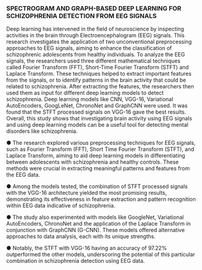 ### SPECTROGRAM AND GRAPH-BASED DEEP LEARNING FOR SCHIZOPHRENIA DETECTION FROM EEG SIGNALS

Deep learning has intervened in the field of neuroscience by inspecting activities in the brain through Electroencephalogram (EEG) signals. This research investigates the application of two unconventional preprocessing approaches to EEG signals, aiming to enhance the classification of schizophrenic adolescents from healthy individuals. To analyze the EEG signals, the researchers used three different mathematical techniques called Fourier Transform (FFT), Short-Time Fourier Transform (STFT) and Laplace Transform. These techniques helped to extract important features from the signals, or to identify patterns in the brain activity that could be related to schizophrenia. After extracting the features, the researchers then used them as input for different deep learning models to detect schizophrenia. Deep learning models like CNN, VGG-16, Variational AutoEncoders, GoogLeNet, ChronoNet and GraphCNN were used. It was found that the STFT processed signals on VGG-16 gave the best results. Overall, this study shows that investigating brain activity using EEG signals and using deep learning models can be a useful tool for detecting mental disorders like schizophrenia.


● The research explored various preprocessing techniques for EEG signals, such as Fourier Transform (FFT), Short Time Fourier Transform (STFT), and Laplace Transform, aiming to aid deep learning models in differentiating between adolescents with schizophrenia and healthy controls. These methods were crucial in extracting meaningful patterns and features from the EEG data.

● Among the models tested, the combination of STFT processed signals with the VGG-16 architecture yielded the most promising results, demonstrating its effectiveness in feature extraction and pattern recognition within EEG data indicative of schizophrenia.

● The study also experimented with models like GoogleNet, Variational AutoEncoders, ChronoNet and the application of the Laplace Transform in conjunction with GraphCNN (G-CNN). These models offered alternative approaches to data analysis, each with its unique strengths.

● Notably, the STFT with VGG-16 having an accuracy of 97.22% outperformed the other models, underscoring the potential of this particular combination in schizophrenia detection using EEG data.
